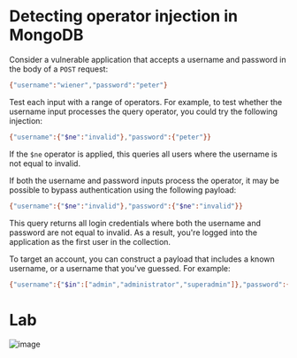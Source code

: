 # Detecting operator injection in MongoDB
Consider a vulnerable application that accepts a username and password in the body of a `POST` request:
```bash
{"username":"wiener","password":"peter"}
```
Test each input with a range of operators. For example, to test whether the username input processes the query operator, you could try the following injection:
```bash
{"username":{"$ne":"invalid"},"password":{"peter"}}
```
If the `$ne` operator is applied, this queries all users where the username is not equal to invalid.

If both the username and password inputs process the operator, it may be possible to bypass authentication using the following payload:
```bash
{"username":{"$ne":"invalid"},"password":{"$ne":"invalid"}}
```
This query returns all login credentials where both the username and password are not equal to invalid. As a result, you're logged into the application as the first user in the collection.

To target an account, you can construct a payload that includes a known username, or a username that you've guessed. For example:
```bash
{"username":{"$in":["admin","administrator","superadmin"]},"password":{"$ne":""}}
```

# Lab
![image](https://github.com/offensivecyber03/PortSwigger/assets/71892943/2f871d70-1005-49e4-94a3-d8ec8ccea865)


